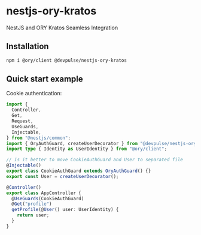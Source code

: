 # nestjs-ory-kratos

NestJS and ORY Kratos Seamless Integration

## Installation

```sh
npm i @ory/client @devpulse/nestjs-ory-kratos
```

## Quick start example

Cookie authentication:

```ts
import {
  Controller,
  Get,
  Request,
  UseGuards,
  Injectable,
} from "@nestjs/common";
import { OryAuthGuard, createUserDecorator } from "@devpulse/nestjs-ory-kratos";
import type { Identity as UserIdentity } from "@ory/client";

// Is it better to move CookieAuthGuard and User to separated file
@Injectable()
export class CookieAuthGuard extends OryAuthGuard() {}
export const User = createUserDecorator();

@Controller()
export class AppController {
  @UseGuards(CookieAuthGuard)
  @Get("profile")
  getProfile(@User() user: UserIdentity) {
    return user;
  }
}
```
